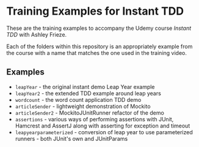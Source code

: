 # Training Examples for Instant TDD

These are the training examples to accompany the Udemy course _Instant TDD_ with Ashley Frieze.

Each of the folders within this repository is an appropriately example from the course with a name that matches the one used in the training video.

## Examples

- `leapYear` - the original instant demo Leap Year example
- `leapYear2` - the extended TDD example around leap years
- `wordcount` - the word count application TDD demo
- `articleSender` - lightweight demonstration of Mockito
- `articleSender2` - MockitoJUnitRunner refactor of the demo
- `assertions` - various ways of performing assertions with JUnit, Hamcrest and AssertJ along with asserting for exception and timeout
- `leapyearparameterized` - conversion of leap year to use parameterized runners - both JUnit's own and JUnitParams
